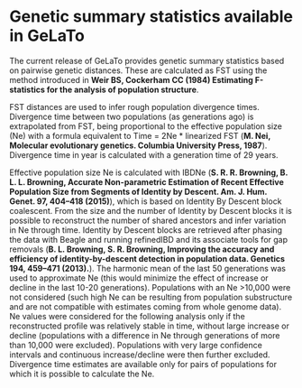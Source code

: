 # Genetic summary statistics available in GeLaTo

The current release of GeLaTo provides genetic summary statistics based on pairwise genetic distances. These are calculated as FST using the method introduced in **Weir BS, Cockerham CC (1984) Estimating F-statistics for the analysis of population structure**.

FST distances are used to infer rough population divergence times. Divergence time between two populations (as generations ago) is extrapolated from FST, being proportional to the effective population size (Ne) with a formula equivalent to Time = 2Ne * linearized FST (**M. Nei, Molecular evolutionary genetics. Columbia University Press, 1987**). Divergence time in year is calculated with a generation time of 29 years. 

Effective population size Ne is calculated with IBDNe (**S. R. R. Browning, B. L. L. Browning, Accurate Non-parametric Estimation of Recent Effective Population Size from Segments of Identity by Descent. Am. J. Hum. Genet. 97, 404–418 (2015)**), which is based on Identity By Descent block coalescent. From the size and the number of Identity by Descent blocks it is possible to reconstruct the number of shared ancestors and infer variation in Ne through time. Identity by Descent blocks are retrieved after phasing the data with Beagle and running refinedIBD and its associate tools for gap removals (**B. L. Browning, S. R. Browning, Improving the accuracy and efficiency of identity-by-descent detection in population data. Genetics 194, 459–471 (2013).**). The harmonic mean of the last 50 generations was used to approximate Ne (this would minimize the effect of increase or decline in the last 10-20 generations). Populations with an Ne >10,000 were not considered (such high Ne can be resulting from population substructure and are not compatible with estimates coming from whole genome data). Ne values were considered for the following analysis only if the reconstructed profile was relatively stable in time, without large increase or decline (populations with a difference in Ne through generations of more than 10,000 were excluded). Populations with very large confidence intervals and continuous increase/decline were then further excluded. Divergence time estimates are available only for pairs of populations for which it is possible to calculate the Ne.


